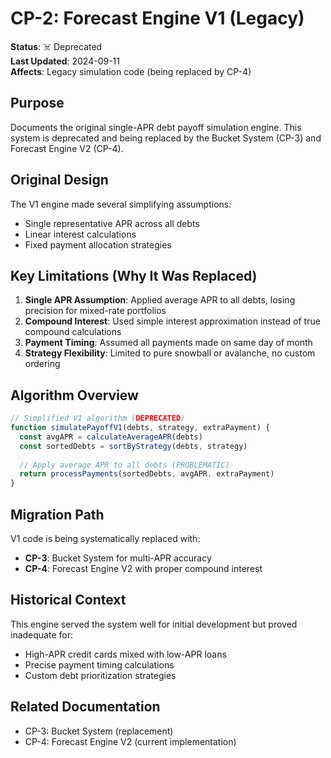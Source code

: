 # CP-2: Forecast Engine V1 (Legacy)

**Status**: ☠️ Deprecated  
**Last Updated**: 2024-09-11  
**Affects**: Legacy simulation code (being replaced by CP-4)

## Purpose

Documents the original single-APR debt payoff simulation engine. This system is deprecated and being replaced by the Bucket System (CP-3) and Forecast Engine V2 (CP-4).

## Original Design

The V1 engine made several simplifying assumptions:
- Single representative APR across all debts
- Linear interest calculations
- Fixed payment allocation strategies

## Key Limitations (Why It Was Replaced)

1. **Single APR Assumption**: Applied average APR to all debts, losing precision for mixed-rate portfolios
2. **Compound Interest**: Used simple interest approximation instead of true compound calculations
3. **Payment Timing**: Assumed all payments made on same day of month
4. **Strategy Flexibility**: Limited to pure snowball or avalanche, no custom ordering

## Algorithm Overview

```javascript
// Simplified V1 algorithm (DEPRECATED)
function simulatePayoffV1(debts, strategy, extraPayment) {
  const avgAPR = calculateAverageAPR(debts)
  const sortedDebts = sortByStrategy(debts, strategy)
  
  // Apply average APR to all debts (PROBLEMATIC)
  return processPayments(sortedDebts, avgAPR, extraPayment)
}
```

## Migration Path

V1 code is being systematically replaced with:
- **CP-3**: Bucket System for multi-APR accuracy
- **CP-4**: Forecast Engine V2 with proper compound interest

## Historical Context

This engine served the system well for initial development but proved inadequate for:
- High-APR credit cards mixed with low-APR loans
- Precise payment timing calculations
- Custom debt prioritization strategies

## Related Documentation
- CP-3: Bucket System (replacement)
- CP-4: Forecast Engine V2 (current implementation)